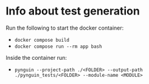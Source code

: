 # Info about test generation

Run the following to start the docker container:

- `docker compose build`
- `docker compose run --rm app bash`

Inside the container run:
- `pynguin --project-path ./<FOLDER> --output-path ./pynguin_tests/<FOLDER> --module-name <MODULE>`
